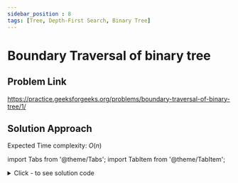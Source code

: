 ```yaml
---
sidebar_position : 8
tags: [Tree, Depth-First Search, Binary Tree]
---
```


# Boundary Traversal of binary tree

## Problem Link
https://practice.geeksforgeeks.org/problems/boundary-traversal-of-binary-tree/1/

## Solution Approach

Expected Time complexity: $O(n)$

import Tabs from '@theme/Tabs';
import TabItem from '@theme/TabItem';

<details><summary>Click - to see solution code</summary>

<Tabs>
<TabItem value="cpp" label="C++">

```cpp
class Solution {
   public:
    void printleft(Node *root, vector<int> &ans) {
        if (root == NULL) {
            return;
        }
        if (root->left != NULL) {
            ans.push_back(root->data);
            printleft(root->left, ans);
        } else if (root->right != NULL) {
            ans.push_back(root->data);
            printleft(root->right, ans);
        }
    }

    void printleaf(Node *root, vector<int> &ans) {
        if (root == NULL) {
            return;
        }
        if (root->left == NULL && root->right == NULL) {
            ans.push_back(root->data);
            return;
        }
        printleaf(root->left, ans);
        printleaf(root->right, ans);
    }

    void printright(Node *root, vector<int> &ans) {
        if (root == NULL) {
            return;
        }
        if (root->right != NULL) {
            printright(root->right, ans);
            ans.push_back(root->data);
        } else if (root->left != NULL) {
            printright(root->left, ans);
            ans.push_back(root->data);
        }
    }

    vector<int> boundary(Node *root) {
        vector<int> ans;
        ans.push_back(root->data);
        printleft(root->left, ans);
        printleaf(root->left, ans);
        printleaf(root->right, ans);
        printright(root->right, ans);
        return ans;
    }
};
```
</TabItem>
</Tabs>

</details>
